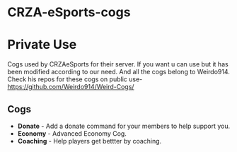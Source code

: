 # CRZA-eSports-cogs

# Private Use
Cogs used by CRZAeSports for their server. If you want u can use but it has been modified according to our need.
And all the cogs belong to Weirdo914.
Check his repos for these cogs on public use- https://github.com/Weirdo914/Weird-Cogs/
## Cogs

 * **Donate** - Add a donate command for your members to help support you.
 * **Economy** - Advanced Economy Cog.
 * **Coaching** - Help players get bettter by coaching.
